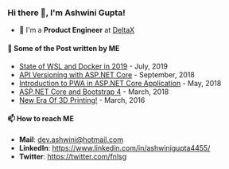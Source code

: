 ### Hi there 👋, I'm Ashwini Gupta!

<!--
**ASHWINI-GUPTA/ASHWINI-GUPTA** is a ✨ _special_ ✨ repository because its `README.md` (this file) appears on your GitHub profile.

Here are some ideas to get you started:

- 🔭 I’m currently working on ...
- 🌱 I’m currently learning ...
- 👯 I’m looking to collaborate on ...
- 🤔 I’m looking for help with ...
- 💬 Ask me about ...
- 📫 How to reach me: ...
- 😄 Pronouns: ...
- ⚡ Fun fact: ...
-->

- 🔭 I'm a **Product Engineer** at [DeltaX](https://deltax.com/)

#### 📜 Some of the Post written by ME

- [State of WSL and Docker in 2019](https://engineering.deltax.com/articles/2019-07/state-of-wsl-and-docker) - July, 2019
- [API Versioning with ASP.NET Core](https://engineering.deltax.com/articles/2018-09/api-versioning-with-dotnet-core) - September, 2018
- [Introduction to PWA in ASP.NET Core Application](https://medium.com/beginners-guide-to-mobile-web-development/introduction-to-pwa-in-asp-net-core-application-da96c7cc4918) - May, 2018
- [ASP.NET Core and Bootstrap 4](https://medium.com/@ashwinigupta/how-to-migrate-from-bootstrap-3-template-to-4-in-asp-net-core-application-7da01a1acf99) - March, 2018
- [New Era Of 3D Printing!](https://www.linkedin.com/pulse/new-era-3d-printing-ashwini-gupta/) - March, 2016

#### 📫 How to reach ME

- **Mail**: dev.ashwini@hotmail.com
- **LinkedIn**: https://www.linkedin.com/in/ashwinigupta4455/
- **Twitter**: https://twitter.com/fnlsg
